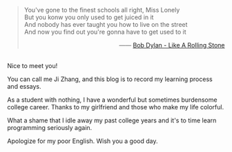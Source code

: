 > You've gone to the finest schools all right, Miss Lonely  
> But you konw you only used to get juiced in it  
> And nobody has ever taught you how to live on the street  
> And now you find out you're gonna have to get used to it  
> <p align="right">—— <a href="https://music.163.com/#/song?id=26473399" target="_blank">Bob Dylan - Like A Rolling Stone</a></p> 

  
<br>
Nice to meet you!  

You can call me Ji Zhang, and this blog is to record my learning process and essays.  

As a student with nothing, I have a wonderful but sometimes burdensome college career. Thanks to my girlfriend and those who make my life colorful.

What a shame that I idle away my past college years and it's to time learn programming seriously again.  

Apologize for my poor English. Wish you a good day.


